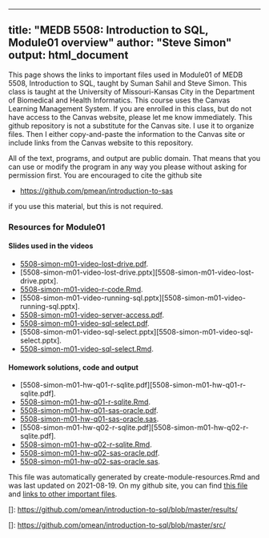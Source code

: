  ---
title: "MEDB 5508: Introduction to SQL, Module01 overview"
author: "Steve Simon"
output: html_document
---

<!--This file was first created on 2021-07-28.-->

This page shows the links to important files used in Module01 of MEDB 5508, Introduction to SQL, taught by Suman Sahil and Steve Simon. This class is taught at the University of Missouri-Kansas City in the Department of Biomedical and Health Informatics. This course uses the Canvas Learning Management System. If you are enrolled in this class, but do not have access to the Canvas website, please let me know immediately. This github repository is not a substitute for the Canvas site. I use it to organize files. Then I either copy-and-paste the information to the Canvas site or include links from the Canvas website to this repository.

All of the text, programs, and output are public domain. That means that you can use or modify the program in any way you please without asking for permission first. You are encouraged to cite the github site

+ https://github.com/pmean/introduction-to-sas

if you use this material, but this is not required.

### Resources for Module01

#### Slides used in the videos

+ [5508-simon-m01-video-lost-drive.pdf][5508-simon-m01-video-lost-drive.pdf].
+ [5508-simon-m01-video-lost-drive.pptx][5508-simon-m01-video-lost-drive.pptx].
+ [5508-simon-m01-video-r-code.Rmd][5508-simon-m01-video-r-code.Rmd].
+ [5508-simon-m01-video-running-sql.pptx][5508-simon-m01-video-running-sql.pptx].
+ [5508-simon-m01-video-server-access.pdf][5508-simon-m01-video-server-access.pdf].
+ [5508-simon-m01-video-sql-select.pdf][5508-simon-m01-video-sql-select.pdf].
+ [5508-simon-m01-video-sql-select.pptx][5508-simon-m01-video-sql-select.pptx].
+ [5508-simon-m01-video-sql-select.Rmd][5508-simon-m01-video-sql-select.Rmd].

#### Homework solutions, code and output

+ [5508-simon-m01-hw-q01-r-sqlite.pdf][5508-simon-m01-hw-q01-r-sqlite.pdf].
+ [5508-simon-m01-hw-q01-r-sqlite.Rmd][5508-simon-m01-hw-q01-r-sqlite.Rmd].
+ [5508-simon-m01-hw-q01-sas-oracle.pdf][5508-simon-m01-hw-q01-sas-oracle.pdf].
+ [5508-simon-m01-hw-q01-sas-oracle.sas][5508-simon-m01-hw-q01-sas-oracle.sas].
+ [5508-simon-m01-hw-q02-r-sqlite.pdf][5508-simon-m01-hw-q02-r-sqlite.pdf].
+ [5508-simon-m01-hw-q02-r-sqlite.Rmd][5508-simon-m01-hw-q02-r-sqlite.Rmd].
+ [5508-simon-m01-hw-q02-sas-oracle.pdf][5508-simon-m01-hw-q02-sas-oracle.pdf].
+ [5508-simon-m01-hw-q02-sas-oracle.sas][5508-simon-m01-hw-q02-sas-oracle.sas].

This file was automatically generated by create-module-resources.Rmd and was last updated on 2021-08-19. On my github site, you can find [this file][thisf] and [links to other important files][mygit].

<!---my git--->
[thisf]: https://github.com/pmean/introduction-to-sql/blob/master/modules/5508-01-resources.md
[mygit]: https://github.com/pmean/introduction-to-sql/blob/master/README.md

<!---pdf_h--->
[5508-simon-m01-video-lost-drive.pdf]: https://github.com/pmean/introduction-to-sql/blob/master/results/5508-simon-m01-video-lost-drive.pdf
[5508-simon-m01-video-server-access.pdf]: https://github.com/pmean/introduction-to-sql/blob/master/results/5508-simon-m01-video-server-access.pdf
[5508-simon-m01-video-sql-select.pdf]: https://github.com/pmean/introduction-to-sql/blob/master/results/5508-simon-m01-video-sql-select.pdf

<!---ppt_v--->
[]: https://github.com/pmean/introduction-to-sql/blob/master/results/

<!---rmd_h--->
[5508-simon-m01-hw-q01-r-sqlite.Rmd]: https://github.com/pmean/introduction-to-sql/blob/master/src/5508-simon-m01-hw-q01-r-sqlite.Rmd
[5508-simon-m01-hw-q02-r-sqlite.Rmd]: https://github.com/pmean/introduction-to-sql/blob/master/src/5508-simon-m01-hw-q02-r-sqlite.Rmd

<!---rmd_o--->
[]: https://github.com/pmean/introduction-to-sql/blob/master/src/

<!---rmd_v--->
[5508-simon-m01-video-r-code.Rmd]: https://github.com/pmean/introduction-to-sql/blob/master/src/5508-simon-m01-video-r-code.Rmd
[5508-simon-m01-video-sql-select.Rmd]: https://github.com/pmean/introduction-to-sql/blob/master/src/5508-simon-m01-video-sql-select.Rmd

<!---sas_h--->
[5508-simon-m01-hw-q01-sas-oracle.sas]: https://github.com/pmean/introduction-to-sql/blob/master/src/5508-simon-m01-hw-q01-sas-oracle.sas
[5508-simon-m01-hw-q02-sas-oracle.sas]: https://github.com/pmean/introduction-to-sql/blob/master/src/5508-simon-m01-hw-q02-sas-oracle.sas

<!---sas_o--->
[5508-simon-m01-hw-q01-sas-oracle.pdf]: https://github.com/pmean/introduction-to-sql/blob/master/src/5508-simon-m01-hw-q01-sas-oracle.pdf
[5508-simon-m01-hw-q02-sas-oracle.pdf]: https://github.com/pmean/introduction-to-sql/blob/master/src/5508-simon-m01-hw-q02-sas-oracle.pdf
